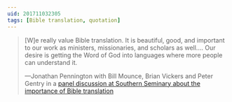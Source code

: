 ```yaml
---
uid: 201711032305
tags: [Bible translation, quotation]
---
```


> [W]e really value Bible translation. It is beautiful, good, and important to our work as ministers, missionaries, and scholars as well.… Our desire is getting the Word of God into languages where more people can understand it.
> 
> —Jonathan Pennington with Bill Mounce, Brian Vickers and Peter Gentry in a [panel discussion at Southern Seminary about the importance of Bible translation](http://news.sbts.edu/2017/11/02/southern-seminary-hosts-greek-scholar-bill-mounce-panel-discussion-importance-bible-translation/)
